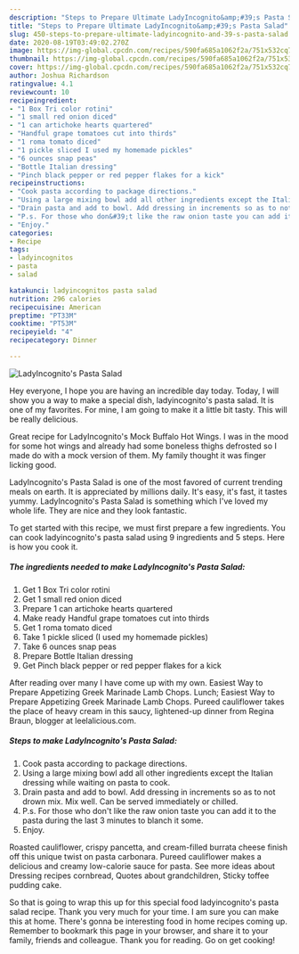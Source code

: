 ```yaml
---
description: "Steps to Prepare Ultimate LadyIncognito&amp;#39;s Pasta Salad"
title: "Steps to Prepare Ultimate LadyIncognito&amp;#39;s Pasta Salad"
slug: 450-steps-to-prepare-ultimate-ladyincognito-and-39-s-pasta-salad
date: 2020-08-19T03:49:02.270Z
image: https://img-global.cpcdn.com/recipes/590fa685a1062f2a/751x532cq70/ladyincognitos-pasta-salad-recipe-main-photo.jpg
thumbnail: https://img-global.cpcdn.com/recipes/590fa685a1062f2a/751x532cq70/ladyincognitos-pasta-salad-recipe-main-photo.jpg
cover: https://img-global.cpcdn.com/recipes/590fa685a1062f2a/751x532cq70/ladyincognitos-pasta-salad-recipe-main-photo.jpg
author: Joshua Richardson
ratingvalue: 4.1
reviewcount: 10
recipeingredient:
- "1 Box Tri color rotini"
- "1 small red onion diced"
- "1 can artichoke hearts quartered"
- "Handful grape tomatoes cut into thirds"
- "1 roma tomato diced"
- "1 pickle sliced I used my homemade pickles"
- "6 ounces snap peas"
- "Bottle Italian dressing"
- "Pinch black pepper or red pepper flakes for a kick"
recipeinstructions:
- "Cook pasta according to package directions."
- "Using a large mixing bowl add all other ingredients except the Italian dressing while waiting on pasta to cook."
- "Drain pasta and add to bowl. Add dressing in increments so as to not drown mix. Mix well. Can be served immediately or chilled."
- "P.s. For those who don&#39;t like the raw onion taste you can add it to the pasta during the last 3 minutes to blanch it some."
- "Enjoy."
categories:
- Recipe
tags:
- ladyincognitos
- pasta
- salad

katakunci: ladyincognitos pasta salad 
nutrition: 296 calories
recipecuisine: American
preptime: "PT33M"
cooktime: "PT53M"
recipeyield: "4"
recipecategory: Dinner

---
```



![LadyIncognito&#39;s Pasta Salad](https://img-global.cpcdn.com/recipes/590fa685a1062f2a/751x532cq70/ladyincognitos-pasta-salad-recipe-main-photo.jpg)

Hey everyone, I hope you are having an incredible day today. Today, I will show you a way to make a special dish, ladyincognito&#39;s pasta salad. It is one of my favorites. For mine, I am going to make it a little bit tasty. This will be really delicious.

Great recipe for LadyIncognito&#39;s Mock Buffalo Hot Wings. I was in the mood for some hot wings and already had some boneless thighs defrosted so I made do with a mock version of them. My family thought it was finger licking good.

LadyIncognito&#39;s Pasta Salad is one of the most favored of current trending meals on earth. It is appreciated by millions daily. It's easy, it's fast, it tastes yummy. LadyIncognito&#39;s Pasta Salad is something which I've loved my whole life. They are nice and they look fantastic.


To get started with this recipe, we must first prepare a few ingredients. You can cook ladyincognito&#39;s pasta salad using 9 ingredients and 5 steps. Here is how you cook it.

<!--inarticleads1-->

##### The ingredients needed to make LadyIncognito&#39;s Pasta Salad:

1. Get 1 Box Tri color rotini
1. Get 1 small red onion diced
1. Prepare 1 can artichoke hearts quartered
1. Make ready Handful grape tomatoes cut into thirds
1. Get 1 roma tomato diced
1. Take 1 pickle sliced (I used my homemade pickles)
1. Take 6 ounces snap peas
1. Prepare Bottle Italian dressing
1. Get Pinch black pepper or red pepper flakes for a kick


After reading over many I have come up with my own. Easiest Way to Prepare Appetizing Greek Marinade Lamb Chops. Lunch; Easiest Way to Prepare Appetizing Greek Marinade Lamb Chops. Pureed cauliflower takes the place of heavy cream in this saucy, lightened-up dinner from Regina Braun, blogger at leelalicious.com. 

<!--inarticleads2-->

##### Steps to make LadyIncognito&#39;s Pasta Salad:

1. Cook pasta according to package directions.
1. Using a large mixing bowl add all other ingredients except the Italian dressing while waiting on pasta to cook.
1. Drain pasta and add to bowl. Add dressing in increments so as to not drown mix. Mix well. Can be served immediately or chilled.
1. P.s. For those who don&#39;t like the raw onion taste you can add it to the pasta during the last 3 minutes to blanch it some.
1. Enjoy.


Roasted cauliflower, crispy pancetta, and cream-filled burrata cheese finish off this unique twist on pasta carbonara. Pureed cauliflower makes a delicious and creamy low-calorie sauce for pasta. See more ideas about Dressing recipes cornbread, Quotes about grandchildren, Sticky toffee pudding cake. 

So that is going to wrap this up for this special food ladyincognito&#39;s pasta salad recipe. Thank you very much for your time. I am sure you can make this at home. There's gonna be interesting food in home recipes coming up. Remember to bookmark this page in your browser, and share it to your family, friends and colleague. Thank you for reading. Go on get cooking!
